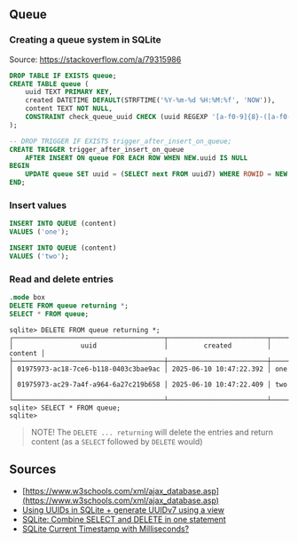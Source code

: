## Queue

### Creating a queue system in SQLite
Source: https://stackoverflow.com/a/79315986

```sql
DROP TABLE IF EXISTS queue;
CREATE TABLE queue (
    uuid TEXT PRIMARY KEY,
    created DATETIME DEFAULT(STRFTIME('%Y-%m-%d %H:%M:%f', 'NOW')),
    content TEXT NOT NULL,
    CONSTRAINT check_queue_uuid CHECK (uuid REGEXP '[a-f0-9]{8}-([a-f0-9]{4}-){3}[a-f0-9]{12}')
);

-- DROP TRIGGER IF EXISTS trigger_after_insert_on_queue;
CREATE TRIGGER trigger_after_insert_on_queue
    AFTER INSERT ON queue FOR EACH ROW WHEN NEW.uuid IS NULL
BEGIN
    UPDATE queue SET uuid = (SELECT next FROM uuid7) WHERE ROWID = NEW.ROWID;
END;

```

### Insert values

```sql
INSERT INTO QUEUE (content)
VALUES ('one');

INSERT INTO QUEUE (content)
VALUES ('two');
```

### Read and delete entries

```sql
.mode box
DELETE FROM queue returning *;
SELECT * FROM queue;
```

```console
sqlite> DELETE FROM queue returning *;
┌──────────────────────────────────────┬─────────────────────────┬─────────┐
│                 uuid                 │         created         │ content │
├──────────────────────────────────────┼─────────────────────────┼─────────┤
│ 01975973-ac18-7ce6-b118-0403c3bae9ac │ 2025-06-10 10:47:22.392 │ one     │
│ 01975973-ac29-7a4f-a964-6a27c219b658 │ 2025-06-10 10:47:22.409 │ two     │
└──────────────────────────────────────┴─────────────────────────┴─────────┘
sqlite> SELECT * FROM queue;
sqlite>
```

> NOTE!
> The `DELETE ... returning` will delete the entries and return content (as a `SELECT` followed by `DELETE` would)

## Sources

- [https://www.w3schools.com/xml/ajax_database.asp](https://www.w3schools.com/xml/ajax_database.asp)
- [Using UUIDs in SQLite + generate UUIDv7 using a view](https://stackoverflow.com/a/79315986)
- [SQLite: Combine SELECT and DELETE in one statement](https://stackoverflow.com/a/70592506)
- [SQLite Current Timestamp with Milliseconds?](https://stackoverflow.com/a/17575175)
